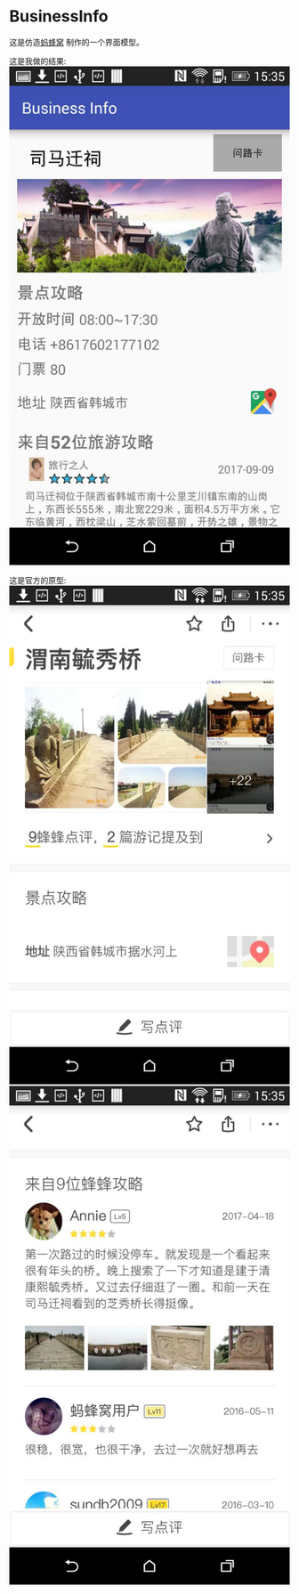 # BusinessInfo  

这是仿造[蚂蜂窝](http://www.mafengwo.cn) 制作的一个界面模型。  

这是我做的结果:   
![](https://github.com/TDCQ/BusinessInfo/blob/master/result/by_myself.jpg)

这是官方的原型:   
![](https://github.com/TDCQ/BusinessInfo/blob/master/result/mafeng_2.jpg)
![](https://github.com/TDCQ/BusinessInfo/blob/master/result/mafeng_1.jpg)

